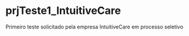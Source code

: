 # prjTeste1_IntuitiveCare
 Primeiro teste solicitado pela empresa IntuitiveCare em processo seletivo
